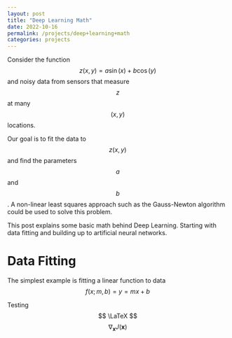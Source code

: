 ```yaml
---
layout: post
title: "Deep Learning Math"
date: 2022-10-16
permalink: /projects/deep+learning+math
categories: projects
---
```


Consider the function $$ z(x, y) = a \sin(x) + b \cos(y) $$ and noisy data from sensors that measure $$ z $$ at many $$ (x, y) $$ locations.

<!-- | ![](/assets/plot.svg) | 
|:--:|
| $$ z(x, y) = a \sin(x) + b \cos(y) $$ |

<img src="/assets/plot.svg" alt="drawing" width="800"/> -->

Our goal is to fit the data to $$ z(x, y) $$ and find the parameters $$ a $$ and $$ b $$. A non-linear least squares approach such as the Gauss-Newton algorithm could be used to solve this problem.

This post explains some basic math behind Deep Learning. Starting with data fitting and building up to artificial neural networks.

# Data Fitting

The simplest example is fitting a linear function to data $$ f(x; m, b) = y = mx + b $$

Testing $$ \LaTeX $$ $$ \nabla_{\boldsymbol{x}} J(\boldsymbol{x}) $$
